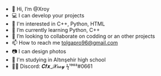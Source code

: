 - 👋 Hi, I’m @Xroy
- 💻 I can develop your projects
- 👀 I'm interested in C++, Python, HTML
- 🌱 I’m currently learning Python, C++
- 💞️ I’m looking to collaborate on codding or an other projects
- 📫 How to reach me tolgapro96@gmail.com
- 📷 I can design photos
- 📖 I'm studying in Altınşehir high school
- 🐱‍💻 Discord: 𝑪𝒇𝒙_𝓧𝓻𝓸𝔂 ϟ¹⁹⁰³#0661

<!---
Xroy/Xroy is a ✨ special ✨ repository because its `README.md` (this file) appears on your GitHub profile.
You can click the Preview link to take a look at your changes.
--->
